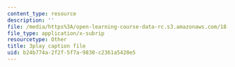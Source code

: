 ```yaml
---
content_type: resource
description: ''
file: /media/https%3A/open-learning-course-data-rc.s3.amazonaws.com/18-01sc-single-variable-calculus-fall-2010/b24b774a2f2f5f7a9830c2361a5420e5_hjZhPczMkL4.vtt
file_type: application/x-subrip
resourcetype: Other
title: 3play caption file
uid: b24b774a-2f2f-5f7a-9830-c2361a5420e5
---
```

